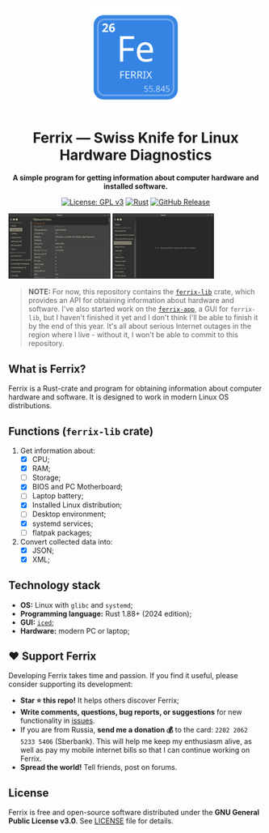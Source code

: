 <div align="center">
  <img src="ferrix-app/data/icons/hicolor/scalable/apps/com.mskrasnov.Ferrix.svg" width="200">
  <h1>Ferrix — Swiss Knife for Linux Hardware Diagnostics</h1>
  <p><b>A simple program for getting information about computer hardware and installed software.</b></p>

  [![License: GPL v3](https://img.shields.io/badge/License-GPLv3-blue.svg)](https://www.gnu.org/licenses/gpl-3.0) [![Rust](https://img.shields.io/badge/Made%20with-Rust-orange?logo=rust)](https://www.rust-lang.org/) [![GitHub Release](https://img.shields.io/github/v/release/mskrasnov/ferrix?logo=github)](https://github.com/mskrasnov/ferrix/releases)
</div>

<img src="./screens/screen2.png" width="40%"> <img src="./screens/screen5.png" width="40%">

> **NOTE:** For now, this repository contains the [`ferrix-lib`](./ferrix-lib/README.md) crate, which provides an API for obtaining information about hardware and software. I've also started work on the [`ferrix-app`](./ferrix-app/README.md), a GUI for `ferrix-lib`, but I haven't finished it yet and I don't think I'll be able to finish it by the end of this year. It's all about serious Internet outages in the region where I live - without it, I won't be able to commit to this repository.

## What is Ferrix?

Ferrix is a Rust-crate and program for obtaining information about computer hardware and software. It is designed to work in modern Linux OS distributions.

## Functions (`ferrix-lib` crate)

1. Get information about:
    - [X] CPU;
    - [X] RAM;
    - [ ] Storage;
    - [X] BIOS and PC Motherboard;
    - [ ] Laptop battery;
    - [X] Installed Linux distribution;
    - [ ] Desktop environment;
    - [X] systemd services;
    - [ ] flatpak packages;
2. Convert collected data into:
    - [X] JSON;
    - [X] XML;
<!-- 3. Reset GNOME Desktop settings; -->

<!--## Installation

### Use Flatpak (recommend)

```bash
flatpak install flathub com.mskrasnov.Ferrix
```

### Use AppImage (for portable builds of Ferrix)

Download `*.AppImage` package (runs anywhere):

1. Grab the latest *stable* `*.AppImage` from [Releases](https://github.com/mskrasnov/Ferrix/releases);
2. Make it executable: `chmod +x Ferrix-*.AppImage`;
3. Run it: `./Ferrix-*.AppImage`-->

<!-- ## Screenshots -->

<!-- <details> -->
  <!-- <summary><b>Show</b></summary> -->

  <!-- <br> -->

<!-- **Dashboard** -->
<!-- ![Dashboard page screenshot](assets/main_page.png) -->

<!-- **OS info** -->
<!-- ![OS page screenshot](assets/os_page.png) -->

<!-- **CPU info** -->
<!-- ![CPU info page](assets/cpu_page.png) -->

<!-- **RAM info** -->
<!-- ![RAM info page](assets/ram_page.png) -->

<!-- **Information about system storage** -->
<!-- ![Storage info page](assets/storage_page.png) -->

<!-- **Motherboard info** -->
<!-- ![Motherboard and BIOS info page](assets/dmi_page.png) -->

<!-- **systemd services info** -->
<!-- ![systemd info](assets/systemd_page.png) -->

<!-- **GNOME settings reset page** -->
<!-- ![Reset settings page](assets/reset_page.png) -->

<!-- **Dark mode** -->
<!-- ![Dark mode pages](assets/dark_mode.png) -->

<!-- </details> -->

## Technology stack

- **OS:** Linux with `glibc` and `systemd`;
- **Programming language:** Rust 1.88+ (2024 edition);
- **GUI:** [`iced`](https://iced.rs);
- **Hardware:** modern PC or laptop;

## ❤️ Support Ferrix

Developing Ferrix takes time and passion. If you find it useful, please consider supporting its development:

- **Star ⭐ this repo!** It helps others discover Ferrix;
- **Write comments, questions, bug reports, or suggestions** for new functionality in [issues](https://github.com/mskrasnov/Ferrix/issues/new).
- If you are from Russia, **send me a donation 💰** to the card: `2202 2062 5233 5406` (Sberbank). This will help me keep my enthusiasm alive, as well as pay my mobile internet bills so that I can continue working on Ferrix.
- **Spread the world!** Tell friends, post on forums.

## License

Ferrix is free and open-source software distributed under the **GNU General Public License v3.0**. See [LICENSE](LICENSE) file for details.
